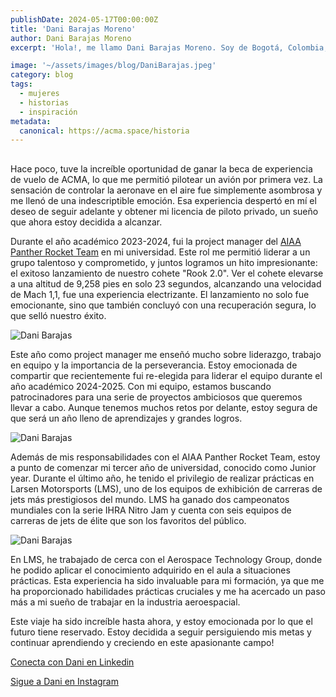 ```yaml
---
publishDate: 2024-05-17T00:00:00Z
title: 'Dani Barajas Moreno'
author: Dani Barajas Moreno
excerpt: 'Hola!, me llamo Dani Barajas Moreno. Soy de Bogotá, Colombia, y actualmente estudio ingeniería aeroespacial en el Florida Institute of Technology. Desde hace aproximadamente un año, soy miembro activa de la Asociación Colombiana de Mujeres en Aeroespacial (ACMA), una experiencia que ha sido profundamente transformadora para mí.'

image: '~/assets/images/blog/DaniBarajas.jpeg'
category: blog
tags:
  - mujeres
  - historias
  - inspiración
metadata:
  canonical: https://acma.space/historia
---
```


##

Hace poco, tuve la increíble oportunidad de ganar la beca de experiencia de vuelo de ACMA, lo que me permitió pilotear un avión por primera vez. La sensación de controlar la aeronave en el aire fue simplemente asombrosa y me llenó de una indescriptible emoción. Esa experiencia despertó en mí el deseo de seguir adelante y obtener mi licencia de piloto privado, un sueño que ahora estoy decidida a alcanzar.

Durante el año académico 2023-2024, fui la project manager del [AIAA Panther Rocket Team](https://www.instagram.com/aiaaft.rocket.team/) en mi universidad. Este rol me permitió liderar a un grupo talentoso y comprometido, y juntos logramos un hito impresionante: el exitoso lanzamiento de nuestro cohete "Rook 2.0". Ver el cohete elevarse a una altitud de 9,258 pies en solo 23 segundos, alcanzando una velocidad de Mach 1,1, fue una experiencia electrizante. El lanzamiento no solo fue emocionante, sino que también concluyó con una recuperación segura, lo que selló nuestro éxito.

![Dani Barajas](~/assets/images/blog/DaniBarajas2.jpeg)

Este año como project manager me enseñó mucho sobre liderazgo, trabajo en equipo y la importancia de la perseverancia. Estoy emocionada de compartir que recientemente fui re-elegida para liderar el equipo durante el año académico 2024-2025. Con mi equipo, estamos buscando patrocinadores para una serie de proyectos ambiciosos que queremos llevar a cabo. Aunque tenemos muchos retos por delante, estoy segura de que será un año lleno de aprendizajes y grandes logros.

![Dani Barajas](~/assets/images/blog/DaniBarajas3.jpeg)


Además de mis responsabilidades con el AIAA Panther Rocket Team, estoy a punto de comenzar mi tercer año de universidad, conocido como Junior year. Durante el último año, he tenido el privilegio de realizar prácticas en Larsen Motorsports (LMS), uno de los equipos de exhibición de carreras de jets más prestigiosos del mundo. LMS ha ganado dos campeonatos mundiales con la serie IHRA Nitro Jam y cuenta con seis equipos de carreras de jets de élite que son los favoritos del público.

![Dani Barajas](~/assets/images/blog/DaniBarajas4.jpeg)


En LMS, he trabajado de cerca con el Aerospace Technology Group, donde he podido aplicar el conocimiento adquirido en el aula a situaciones prácticas. Esta experiencia ha sido invaluable para mi formación, ya que me ha proporcionado habilidades prácticas cruciales y me ha acercado un paso más a mi sueño de trabajar en la industria aeroespacial.

Este viaje ha sido increíble hasta ahora, y estoy emocionada por lo que el futuro tiene reservado. Estoy decidida a seguir persiguiendo mis metas y continuar aprendiendo y creciendo en este apasionante campo!


[Conecta con Dani en Linkedin](https://www.linkedin.com/in/licethdanielabarajasmoreno/)

[Sigue a Dani en Instagram](https://www.instagram.com/danibarajasmoreno/)










